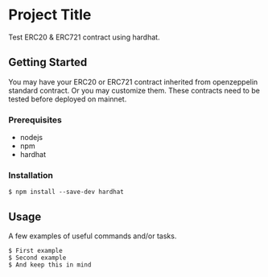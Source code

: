 # Project Title

Test ERC20 & ERC721 contract using hardhat.

## Getting Started

You may have your ERC20 or ERC721 contract inherited from openzeppelin standard contract. Or you may customize them. These contracts need to be tested before deployed on mainnet.

### Prerequisites

* nodejs
* npm
* hardhat

### Installation

```
$ npm install --save-dev hardhat
```

## Usage

A few examples of useful commands and/or tasks.

```
$ First example
$ Second example
$ And keep this in mind
```



